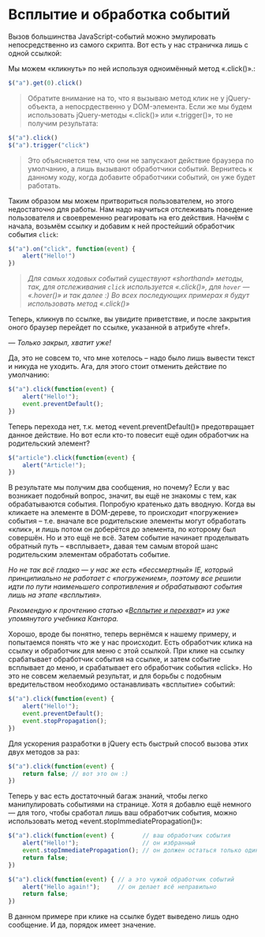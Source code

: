 # Всплытие и обработка событий

Вызов большинства JavaScript-событий можно эмулировать непосредственно из самого скрипта. Вот есть у нас страничка лишь с одной ссылкой:

Мы можем «кликнуть» по ней используя одноимённый метод «.click()».:

```javascript
$("a").get(0).click()
```

> Обратите внимание на то, что я вызываю метод клик не у jQuery-объекта, а непосрдественно у DOM-элемента. Если же мы будем использовать jQuery-методы «.click()» или «.trigger()», то не получим результата:

```javascript
$("a").click()
$("a").trigger("click")
```

> Это объясняется тем, что они не запускают действие браузера по умолчанию, а лишь вызывают обработчики событий. Вернитесь к данному коду, когда добавите обработчики событий, он уже будет работать.

Таким образом мы можем притвориться пользователем, но этого недостаточно для работы. Нам надо научиться отслеживать поведение пользователя и своевременно реагировать на его действия. Начнём с начала, возьмём ссылку и добавим к ней простейший обработчик события `click`:

```javascript
$("a").on("click", function(event) {
    alert("Hello!")
})
```

> _Для самых ходовых событий существуют «shorthand» методы, так, для отслеживания `click` используется «.click()», для `hover` — «.hover()» и так далее :)_ _Во всех последующих примерах я будут использовать метод «.click()»_

Теперь, кликнув по ссылке, вы увидите приветствие, и после закрытия оного браузер перейдет по ссылке, указанной в атрибуте «href».

_— Только закрыл, хватит уже!_

Да, это не совсем то, что мне хотелось – надо было лишь вывести текст и никуда не уходить. Ага, для этого стоит отменить действие по умолчанию:

```javascript
$("a").click(function(event) {
    alert("Hello!");
    event.preventDefault();
})
```

Теперь перехода нет, т.к. метод «event.preventDefault()» предотвращает данное действие. Но вот если кто-то повесит ещё один обработчик на родительский элемент?

```javascript
$("article").click(function(event) {
    alert("Article!");
})
```

В результате мы получим два сообщения, но почему? Если у вас возникает подобный вопрос, значит, вы ещё не знакомы с тем, как обрабатываются события. Попробую кратенько дать вводную. Когда вы кликаете на элементе в DOM-дереве, то происходит «погружение» события – т.е. вначале все родительские элементы могут обработать «клик», и лишь потом он доберётся до элемента, по которому был совершён. Но и это ещё не всё. Затем событие начинает проделывать обратный путь – «всплывает», давая тем самым второй шанс родительским элементам обработать событие.

_Но не так всё гладко — у нас же есть «бессмертный» IE, который принципиально не работает с «погружением», поэтому все решили идти по пути наименьшего сопротивления и обрабатывают события лишь на этапе «всплытия»._

_Рекомендую к прочтению статью «_[_Всплытие и перехват_](https://learn.javascript.ru/event-bubbling)_» из уже упомянутого учебника Кантора._

Хорошо, вроде бы понятно, теперь вернёмся к нашему примеру, и попытаемся понять что же у нас происходит. Есть обработчик клика на ссылку и обработчик для меню с этой ссылкой. При клике на ссылку срабатывает обработчик события на ссылке, и затем событие всплывает до меню, и срабатывает его обработчик события «click». Но это не совсем желаемый результат, и для борьбы с подобным вредительством необходимо останавливать «всплытие» событий:

```javascript
$("a").click(function(event) {
    alert("Hello!");
    event.preventDefault();
    event.stopPropagation();
})
```

Для ускорения разработки в jQuery есть быстрый способ вызова этих двух методов за раз:

```javascript
$("a").click(function(event) {
    return false; // вот это он :)
})
```

Теперь у вас есть достаточный багаж знаний, чтобы легко манипулировать событиями на странице. Хотя я добавлю ещё немного — для того, чтобы сработал лишь ваш обработчик события, можно использовать метод «event.stopImmediatePropagation()»:

```javascript
$("a").click(function(event) {        // ваш обработчик события
    alert("Hello!");                  // он избранный
    event.stopImmediatePropagation(); // он должен остаться только один
    return false;
})

$("a").click(function(event) { // а это чужой обработчик событий
    alert("Hello again!");     // он делает всё неправильно
    return false;
})
```

В данном примере при клике на ссылке будет выведено лишь одно сообщение. И да, порядок имеет значение.
